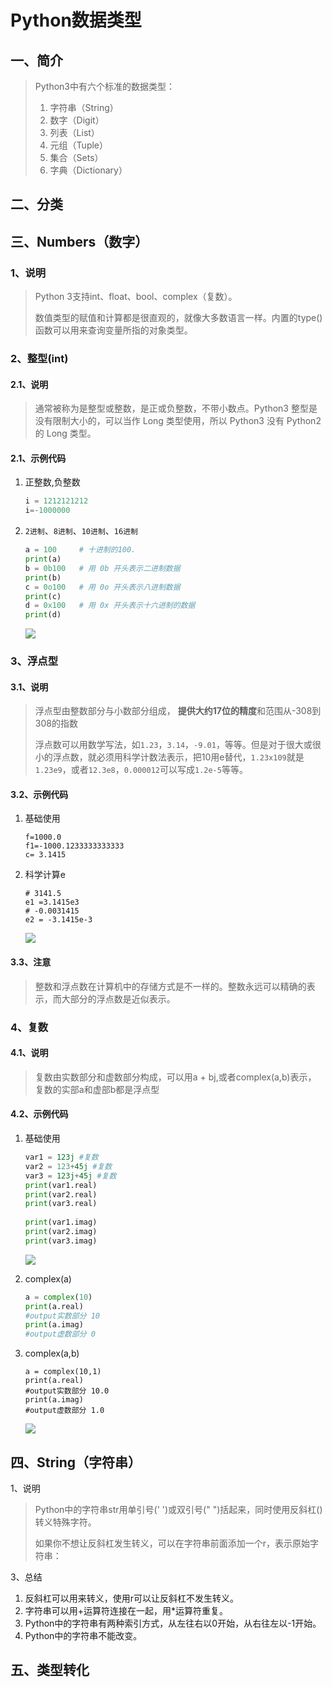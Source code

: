 # Python数据类型

## 一、简介

> Python3中有六个标准的数据类型：
>
> 1. 字符串（String）
> 2. 数字（Digit）
> 3. 列表（List）
> 4. 元组（Tuple）
> 5. 集合（Sets）
> 6. 字典（Dictionary）

## 二、分类







## 三、Numbers（数字）

### 1、说明

> Python 3支持int、float、bool、complex（复数）。
>
> 数值类型的赋值和计算都是很直观的，就像大多数语言一样。内置的type()函数可以用来查询变量所指的对象类型。

### 2、整型(int)

#### 2.1、说明

> 通常被称为是整型或整数，是正或负整数，不带小数点。Python3 整型是没有限制大小的，可以当作 Long 类型使用，所以 Python3 没有 Python2 的 Long 类型。

#### 2.1、示例代码

1. 正整数,负整数

   ```python
   i = 1212121212
   i=-1000000
   ```

2. `2进制`、`8进制`、`10进制`、`16进制`

   ```python
   a = 100     # 十进制的100.
   print(a)
   b = 0b100   # 用 0b 开头表示二进制数据
   print(b)
   c = 0o100   # 用 0o 开头表示八进制数据
   print(c)
   d = 0x100   # 用 0x 开头表示十六进制的数据
   print(d)
   ```

   ![](http://opzv089nq.bkt.clouddn.com/17-12-17/7670588.jpg)

### 3、浮点型

#### 3.1、说明

> 浮点型由整数部分与小数部分组成，  **提供大约17位的精度**和范围从-308到308的指数
>
> 浮点数可以用数学写法，如`1.23`，`3.14`，`-9.01`，等等。但是对于很大或很小的浮点数，就必须用科学计数法表示，把10用e替代，`1.23x109`就是`1.23e9`，或者`12.3e8`，`0.000012`可以写成`1.2e-5`等等。

#### 3.2、示例代码

1. 基础使用

   ```
   f=1000.0
   f1=-1000.1233333333333
   c= 3.1415
   ```

2. 科学计算e

   ```
   # 3141.5
   e1 =3.1415e3
   # -0.0031415
   e2 = -3.1415e-3
   ```

   ![](http://opzv089nq.bkt.clouddn.com/17-12-17/2623168.jpg)

#### 3.3、注意

> 整数和浮点数在计算机中的存储方式是不一样的。整数永远可以精确的表示，而大部分的浮点数是近似表示。

### 4、复数

#### 4.1、说明

> 复数由实数部分和虚数部分构成，可以用a + bj,或者complex(a,b)表示， 复数的实部a和虚部b都是浮点型

#### 4.2、示例代码

1. 基础使用

   ```python
   var1 = 123j #复数
   var2 = 123+45j #复数
   var3 = 123j+45j #复数
   print(var1.real)  
   print(var2.real) 
   print(var3.real) 
    
   print(var1.imag)  
   print(var2.imag) 
   print(var3.imag) 

   ```

   ![](http://opzv089nq.bkt.clouddn.com/17-12-17/8491331.jpg)

2. complex(a) 

   ```python
   a = complex(10)
   print(a.real)
   #output实数部分 10
   print(a.imag)
   #output虚数部分 0
   ```

3. complex(a,b)

   ```
   a = complex(10,1)
   print(a.real)
   #output实数部分 10.0
   print(a.imag)
   #output虚数部分 1.0
   ```

    ![](http://opzv089nq.bkt.clouddn.com/17-12-17/72809464.jpg)

## 四、String（字符串）

1、说明

> Python中的字符串str用单引号(' ')或双引号(" ")括起来，同时使用反斜杠(\)转义特殊字符。
>
> 如果你不想让反斜杠发生转义，可以在字符串前面添加一个r，表示原始字符串：

3、总结

1. 反斜杠可以用来转义，使用r可以让反斜杠不发生转义。
2. 字符串可以用+运算符连接在一起，用*运算符重复。
3. Python中的字符串有两种索引方式，从左往右以0开始，从右往左以-1开始。
4. Python中的字符串不能改变。

## 五、类型转化





